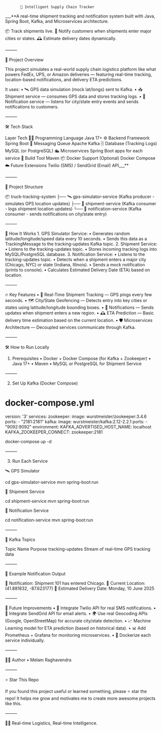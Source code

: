 

           🚚 Intelligent Supply Chain Tracker

___**A real-time shipment tracking and notification system built with Java, Spring Boot, Kafka, and Microservices architecture.

📦 Track shipments live.
🚨 Notify customers when shipments enter major cities or states.
🕰️ Estimate delivery dates dynamically.

⸻

🧩 Project Overview

This project simulates a real-world supply chain logistics platform like what powers FedEx, UPS, or Amazon deliveries — featuring real-time tracking, location-based notifications, and delivery ETA predictions.

It uses:
	•	🛰️ GPS data simulation (mock lat/longs) sent to Kafka.
	•	📥 Shipment service — consumes GPS data and stores tracking logs.
	•	🔔 Notification service — listens for city/state entry events and sends notifications to customers.

⸻

🛠️ Tech Stack

Layer	Tech
🧑‍💻 Programming Language	Java 17+
⚙️ Backend Framework	Spring Boot
📡 Messaging Queue	Apache Kafka
🗄️ Database (Tracking Logs)	MySQL (or PostgreSQL)
🛳️ Microservices	Spring Boot apps for each service
📜 Build Tool	Maven
📦 Docker Support	(Optional) Docker Compose
☁️ Future Extensions	Twilio (SMS) / SendGrid (Email) API___**


⸻

📂 Project Structure

📦 truck-tracking-system
├── 🛰️ gps-simulator-service         (Kafka producer - simulates GPS location updates)
├── 🚚 shipment-service              (Kafka consumer - logs shipment location updates)
└── 🔔 notification-service          (Kafka consumer - sends notifications on city/state entry)


⸻

🚀 How It Works
	1.	GPS Simulator Service:
	•	Generates random latitude/longitude/speed data every 10 seconds.
	•	Sends this data as a TrackingMessage to the tracking-updates Kafka topic.
	2.	Shipment Service:
	•	Listens to the tracking-updates topic.
	•	Stores incoming tracking logs into MySQL/PostgreSQL database.
	3.	Notification Service:
	•	Listens to the tracking-updates topic.
	•	Detects when a shipment enters a major city (Chicago, NYC) or state (Indiana, Illinois).
	•	Sends a mock notification (prints to console).
	•	Calculates Estimated Delivery Date (ETA) based on location.

⸻

🔥 Key Features
	•	📡 Real-Time Shipment Tracking — GPS pings every few seconds.
	•	🗺️ City/State Geofencing — Detects entry into key cities or states using latitude/longitude bounding boxes.
	•	🔔 Notifications — Sends updates when shipment enters a new region.
	•	🕰️ ETA Prediction — Basic delivery time estimation based on the current location.
	•	🛡️ Microservices Architecture — Decoupled services communicate through Kafka.

⸻

🛠️ How to Run Locally

1. Prerequisites
	•	Docker + Docker Compose (for Kafka + Zookeeper)
	•	Java 17+
	•	Maven
	•	MySQL or PostgreSQL for Shipment Service

⸻

2. Set Up Kafka (Docker Compose)

# docker-compose.yml
version: '3'
services:
  zookeeper:
    image: wurstmeister/zookeeper:3.4.6
    ports:
      - "2181:2181"
  kafka:
    image: wurstmeister/kafka:2.12-2.2.1
    ports:
      - "9092:9092"
    environment:
      KAFKA_ADVERTISED_HOST_NAME: localhost
      KAFKA_ZOOKEEPER_CONNECT: zookeeper:2181

docker-compose up -d


⸻

3. Run Each Service

🛰️ GPS Simulator

cd gps-simulator-service
mvn spring-boot:run

🚚 Shipment Service

cd shipment-service
mvn spring-boot:run

🔔 Notification Service

cd notification-service
mvn spring-boot:run


⸻

📡 Kafka Topics

Topic Name	Purpose
tracking-updates	Stream of real-time GPS tracking data


⸻

📖 Example Notification Output

🔔 Notification: Shipment 101 has entered Chicago.
📍 Current Location: (41.881832, -87.623177)
📅 Estimated Delivery Date: Monday, 10 June 2025


⸻

🚀 Future Improvements
	•	📱 Integrate Twilio API for real SMS notifications.
	•	📧 Integrate SendGrid API for email alerts.
	•	🌍 Use real Geocoding APIs (Google, OpenStreetMap) for accurate city/state detection.
	•	📈 Machine Learning model for ETA prediction (based on historical data).
	•	📊 Add Prometheus + Grafana for monitoring microservices.
	•	🐳 Dockerize each service individually.

⸻

👨‍💻 Author
	•	Melam Raghavendra 

⸻

⭐ Star This Repo

If you found this project useful or learned something, please ⭐ star the repo! It helps me grow and motivates me to create more awesome projects like this.

⸻

🚚💨 Real-time Logistics, Real-time Intelligence.

